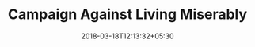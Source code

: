 ---
title: "Campaign Against Living Miserably"
date: 2018-03-18T12:13:32+05:30
link: https://www.thecalmzone.net/
---